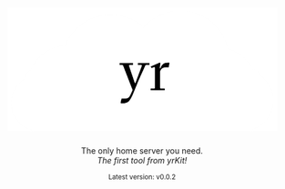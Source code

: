 <h1 align="center">
    <img src="gui/home/images/yrHost.png" width="475" height="217">
</h1>
<p align="center">
    The only home server you need.<br><i>The first tool from yrKit!</i>
</p>
<p align="center">
    <sup>Latest version: v0.0.2</sup>
</p>
